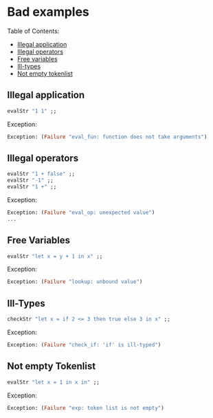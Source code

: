 # Bad examples

Table of Contents:
* [Illegal application](#illegal-application)
* [Illegal operators](#illegal-operators)
* [Free variables](#free-variables)
* [Ill-types](#ill-types)
* [Not empty tokenlist](#not-empty-tokenlist)

## Illegal application
```ocaml
evalStr "1 1" ;;
```
Exception:
```ocaml
Exception: (Failure "eval_fun: function does not take arguments")
```

## Illegal operators
```ocaml
evalStr "1 + false" ;;
evalStr "-1" ;;
evalStr "1 +" ;;
```
Exception:
```ocaml
Exception: (Failure "eval_op: unexpected value")
...
```

## Free Variables
```ocaml
evalStr "let x = y + 1 in x" ;;
```
Exception:
```ocaml
Exception: (Failure "lookup: unbound value")
```

## Ill-Types
```ocaml
checkStr "let x = if 2 <= 3 then true else 3 in x" ;;
```
Exception:
```ocaml
Exception: (Failure "check_if: 'if' is ill-typed")
```

## Not empty Tokenlist
```ocaml
evalStr "let x = 1 in x in" ;;
```
Exception:
```ocaml
Exception: (Failure "exp: token list is not empty")
```
